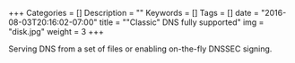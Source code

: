 +++
Categories = []
Description = ""
Keywords = []
Tags = []
date = "2016-08-03T20:16:02-07:00"
title = "\"Classic\" DNS fully supported"
img = "disk.jpg"
weight = 3
+++

Serving DNS from a set of files or enabling on-the-fly DNSSEC signing.
